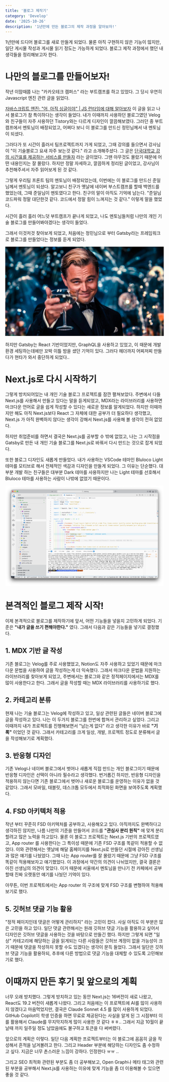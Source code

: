 ```yaml
---
title: '블로그 제작기'
category: 'Develop'
date: '2025-10-26'
description: '1년만에 만든 블로그의 제작 과정을 알아보자!'
---
```


1년만에 드디어 블로그를 새로 만들게 되었다. 물론 아직 구현하지 않은 기능이 많지만, 일단 게시물 작성과 게시물 읽기 정도는 가능하게 되었다. 블로그 제작 과정에서 했던 내 생각들을 정리해보고자 한다.

# 나만의 블로그를 만들어보자!

작년 이맘때쯤 나는 "카카오테크 캠퍼스" 라는 부트캠프를 하고 있었다. 그 당시 우연히 Javascript 엔진 관련 글을 읽었다.

[자바스크립트 엔진: "어, 아직 싱글이야" | JS 런타임에 대해 알아보자](https://www.jeong-min.com/49-js-runtime/) 이 글을 읽고 나서 블로그가 참 특이하다는 생각이 들었다. 내가 이때까지 사용하던 블로그였던 Velog와 친구들이 자주 사용하던 Tistory와는 다르게 디자인이 깔끔해보였다. 그러던 중 부트캠프에서 멘토님이 배정되었고, 어쩌다 보니 이 블로그를 만드신 정민님께서 내 멘토님이 되셨다.

그러다가 또 시간이 흘러서 팀프로젝트까지 가게 되었고, 그때 강의를 들으면서 강사님이 "이 기술블로그 요새 자주 보는것 같다." 라고 소개해주셨다. 그 글은 [단국대학교 강의 시간표를 제공하는 서비스를 만들자](https://junilhwang.github.io/TIL/side-project/dku-schedule-manager/#%E1%84%83%E1%85%B5%E1%84%8C%E1%85%A1%E1%84%8B%E1%85%B5%E1%86%AB%E1%84%89%E1%85%B5%E1%84%89%E1%85%B3%E1%84%90%E1%85%A6%E1%86%B7) 라는 글이었다. 그땐 아무것도 몰랐기 때문에 어떤 내용인지는 잘 몰랐다. 하지만 정말 자세하고, 깔끔하게 정리된 글이었고, 강사님이 추천해주셔서 자주 읽어보게 된 것 같다.

그렇게 우리팀 프론트 팀의 멘토님이 배정되었는데, 이번에는 이 블로그를 만드신 준일님께서 멘토님이 되셨다. 알고보니 친구가 옛날에 네이버 부스트캠프를 할때 백엔드를 했었는데, 그때 준일님이 멘토였다고 한다. 친구의 말이 아직도 기억에 남는다. "준일님 코드파워 정말 대단한것 같다. 코드에서 정말 힘이 느껴지는 것 같다." 이렇게 말을 했었다.

시간이 흘러 흘러 어느덧 부트캠프가 끝나게 되었고, 나도 멘토님들처럼 나만의 개인 기술 블로그를 만들어봐야겠다는 생각이 들었다.

그래서 이것저것 찾아보게 되었고, 처음에는 정민님으로 부터 Gatsby라는 프레임워크로 블로그를 만들었다는 정보를 듣게 되었다.

![위대한 개츠비](/images/blog-open-1.jpg)

하지만 Gatsby는 React 기반이었지만, GraphQL을 사용하고 있었고, 이 때문에 개발 환경 세팅하는데에만 꼬박 이틀 밤을 샜던 기억이 있다. 그러다 헤더까지 어찌저찌 만들다가 현타가 와서 중단하게 되었다..

# Next.js로 다시 시작하기

그렇게 방치되어있는 내 개인 기술 블로그 프로젝트를 잠깐 펼쳐보았다. 주변에서 다들 Next.js를 사용해서 만들고 있다는 말을 듣게되었고, MDX라는 라이브러리를 사용하면 마크다운 언어로 글을 쉽게 작성할 수 있다는 새로운 정보를 알게되었다. 하지만 이때까지만 해도 아직 Next.js보다 React 그 자체에 대한 공부가 더 필요하다 생각했고, Next.js 가 아직 완벽하지 않다는 생각이 강해서 Next.js를 사용해 볼 생각이 전혀 없었다.

하지만 취업준비를 하면서 결국은 Next.js를 공부할 수 밖에 없었고, 나는 그 시작점을 Gatsby로 만든 내 개인 기술 블로그를 Next.js로 바꿔서 다시 만드는 것으로 잡게 되었다.

또한 블로그 디자인도 새롭게 만들었다. 내가 사용하는 VSCode 테마인 Bluloco Light 테마를 모티브로 해서 전체적인 색감과 디자인을 만들게 되었다. 그 이유는 단순했다. 대부분 개발 하는 친구들은 대부분 Dark 테마를 사용하지만 나는 Light 테마를 선호해서 Bluloco 테마를 사용하는 사람이 나밖에 없었기 때문이다.

![블루로코 라이트 테마](/images/blog-open-2.png)

# 본격적인 블로그 제작 시작!

이제 본격적으로 블로그를 제작하기에 앞서, 어떤 기능들을 넣을지 고민하게 되었다. 기준은 **"내가 글을 쓰기 편해야한다."** 였다. 그래서 다음과 같은 기능들을 넣기로 결정했다.

## 1. MDX 기반 글 작성

기존 블로그는 Velog를 주로 사용했었고, Notion도 자주 사용하고 있었기 때문에 마크다운 문법을 사용하여 글을 작성하는게 더 익숙했다. 그래서 마크다운 문법을 지원하는 라이브러리를 찾아보게 되었고, 주변에서는 블로그와 같은 정적페이지에서는 MDX를 많이 사용한다고 한다. 그래서 글을 작성할 때는 MDX 라이브러리를 사용하기로 했다.

## 2. 카테고리 분류

현재 나는 기술 블로그는 Velog에 작성하고 있고, 일상 관련된 글들은 네이버 블로그에 글을 작성하고 있다. 나는 이 두가지 블로그를 한번에 합쳐서 관리하고 싶었다. 그리고 이때까지 내가 프로젝트를 진행해보면서 "남는게 없다" 라고 생각한 이유가 바로 **"기록"** 이었던 것 같다. 그래서 카테고리를 크게 일상, 개발, 프로젝트 정도로 분류해서 글을 작성해보기로 계획했다.

## 3. 반응형 디자인

기존 Velog나 네이버 블로그에서 벗어나 새롭게 직접 만드는 개인 블로그이기 때문에 반응형 디자인은 선택이 아니라 필수라고 생각했다. 번거롭긴 하지만, 반응형 디자인을 적용하지 않는다면 기존 블로그에서 벗어나 새로운 블로그를 운영하는 이유가 없을 것 같았다. 그래서 모바일, 태블릿, 데스크톱 모두에서 최적화된 화면을 보여주도록 계획했다.

## 4. FSD 아키텍처 적용

작년 부터 꾸준히 FSD 아키텍처를 공부하고, 사용해오고 있다. 아직까지도 완벽하다고 생각하진 않지만, 나름 나만의 기준을 만들어서 코드를 **"관심사 분리 원칙"** 에 맞게 분리할려고 많은 노력을 하고있다. 물론 이 블로그 프로젝트는 Next.js 기반의 프로젝트였고, App router 를 사용한다는 그 특이성 때문에 기존 FSD 구조를 똑같이 적용할 수 없었다. 이와 관련해서는 옛날에 해달 홈페이지를 Next.js로 만들던 시절에 강아진 선생님과 많은 얘기를 나눴었다. 그때 나는 App router를 잘 몰랐기 때문에 그냥 FSD 구조를 똑같이 적용해보자고 얘기했었다. 이 과정에서 약간의 의견이 나뉘었지만, 결국 결론은 아진 선생님의 의견이 맞았다. 이거 때문에 서울에서 멘토님을 만나기 전 카페에서 공부할때 진짜 오랫동안 얘기를 나눴던 기억이 있다.

아무튼, 이번 프로젝트에서는 App router 의 구조에 맞게 FSD 구조를 변형하여 적용해보기로 했다.

## 5. 깃허브 댓글 기능 활용

"정적 페이지인데 댓글은 어떻게 관리하지" 라는 고민이 컸다. 사실 아직도 이 부분은 많은 고민을 하고 있다. 일단 댓글 관련해서는 원래 깃허브 댓글 기능을 활용하고 싶어서 디자인은 깃허브 댓글을 사용하는 것을 바탕으로 만들긴 했다. 하지만 그렇게 되면 "일상" 카테고리에 해당하는 글을 읽게되는 다른 사람들은 깃허브 계정이 없을 가능성이 크기 때문에 댓글을 작성하지 못할 수도 있겠다는 생각이 문득 들었다. 그래서 일단은 깃허브 댓글 기능을 활용하되, 추후에 다른 방법으로 댓글 기능을 대체할 수 있도록 고민해보기로 했다.

# 이때까지 만든 후기 및 앞으로의 계획

너무 오래 방치했다. 그렇게 방치하고 있는 동안 Next.js는 16버전이 새로 나왔고, React도 19.2 버전이 새롭게 나왔다. 그리고 처음에는 이 프로젝트에 AI를 많이 사용하지 않겠다고 마음먹었지만, 결국은 Claude Sonnet 4.5 를 많이 사용하게 되었다. GitHub Copilot이 학생 인증을 하면 무료로 제공된다는 사실을 알게 된 그 시점부터 이를 활용해서 Claude를 무지막지하게 많이 사용한 것 같다 ㅎㅎ.. 그래서 지금 10월이 끝날때 까지 일주일 정도 남았음에도 불구하고 토큰을 다 써버렸다.

앞으로의 계획은 이렇다. 일단 다음 계획한 프로젝트부터는 이 블로그에 꼼꼼히 글을 작성해서 흔적을 남겨볼려고 한다. 그리고 Header 부분에 해당하는 디자인도 좀 수정하고 싶다. 지금은 너무 촌스러운 느낌이 강하다. 인정한다 ㅠㅠ ..

그리고 SEO 최적화 관련된 부분도 좀 더 공부해보고, Open Graph나 메타 태그와 관련된 부분을 공부해서 Next.js를 사용하는 이유에 맞게 기능을 좀 더 이용해볼 수 있으면 좋을 것 같다.

